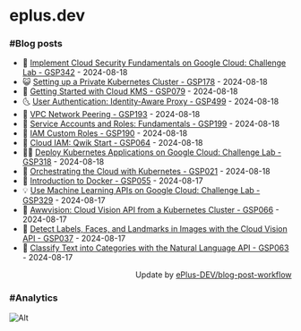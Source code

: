 # eplus.dev

### #Blog posts

<!-- BLOG-POST-LIST:START -->
 - 🧰 [Implement Cloud Security Fundamentals on Google Cloud: Challenge Lab - GSP342](https://eplus.dev/implement-cloud-security-fundamentals-on-google-cloud-challenge-lab-gsp342) - 2024-08-18
 - 😺 [Setting up a Private Kubernetes Cluster - GSP178](https://eplus.dev/setting-up-a-private-kubernetes-cluster-gsp178) - 2024-08-18
 - 🗽 [Getting Started with Cloud KMS - GSP079](https://eplus.dev/getting-started-with-cloud-kms-gsp079) - 2024-08-18
 - 🌜 [User Authentication: Identity-Aware Proxy - GSP499](https://eplus.dev/user-authentication-identity-aware-proxy-gsp499) - 2024-08-18
 - 📝 [VPC Network Peering - GSP193](https://eplus.dev/vpc-network-peering-gsp193) - 2024-08-18
 - 🚀 [Service Accounts and Roles: Fundamentals - GSP199](https://eplus.dev/service-accounts-and-roles-fundamentals-gsp199) - 2024-08-18
 - 💼 [IAM Custom Roles - GSP190](https://eplus.dev/iam-custom-roles-gsp190) - 2024-08-18
 - 🦣 [Cloud IAM: Qwik Start - GSP064](https://eplus.dev/cloud-iam-qwik-start-gsp064) - 2024-08-18
 - 👨‍🏫 [Deploy Kubernetes Applications on Google Cloud: Challenge Lab - GSP318](https://eplus.dev/deploy-kubernetes-applications-on-google-cloud-challenge-lab-gsp318) - 2024-08-18
 - 🔭 [Orchestrating the Cloud with Kubernetes - GSP021](https://eplus.dev/orchestrating-the-cloud-with-kubernetes-gsp021) - 2024-08-18
 - 🤡 [Introduction to Docker - GSP055](https://eplus.dev/introduction-to-docker-gsp055) - 2024-08-17
 - 💡 [Use Machine Learning APIs on Google Cloud: Challenge Lab - GSP329](https://eplus.dev/use-machine-learning-apis-on-google-cloud-challenge-lab-gsp329) - 2024-08-17
 - 🦣 [Awwvision: Cloud Vision API from a Kubernetes Cluster - GSP066](https://eplus.dev/awwvision-cloud-vision-api-from-a-kubernetes-cluster-gsp066) - 2024-08-17
 - 💪 [Detect Labels, Faces, and Landmarks in Images with the Cloud Vision API - GSP037](https://eplus.dev/detect-labels-faces-and-landmarks-in-images-with-the-cloud-vision-api-gsp037) - 2024-08-17
 - 🤡 [Classify Text into Categories with the Natural Language API - GSP063](https://eplus.dev/classify-text-into-categories-with-the-natural-language-api-gsp063) - 2024-08-17<!-- BLOG-POST-LIST:END -->

<div align="right">
  Update by <a target="_blank"
    href="https://github.com/ePlus-DEV/blog-post-workflow">ePlus-DEV/blog-post-workflow</a>
</div>

### #Analytics
![Alt](https://repobeats.axiom.co/api/embed/9990f7cddfbad8d834990b10ccad05f81ac1096f.svg "Repobeats analytics image")
